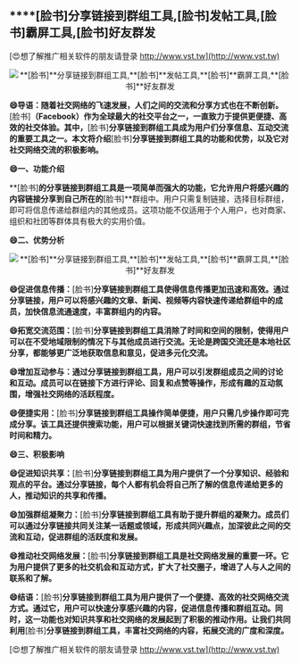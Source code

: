 ## ****[脸书]**分享链接到群组工具,**[脸书]**发帖工具,**[脸书]**霸屏工具,**[脸书]**好友群发**

[😍想了解推广相关软件的朋友请登录 http://www.vst.tw](http://www.vst.tw)

 <center><img src="https://vst.tw/MP4/tuiguang/png/5.png" alt="**[脸书]**分享链接到群组工具,**[脸书]**发帖工具,**[脸书]**霸屏工具,**[脸书]**好友群发"></center>

**😄导语：随着社交网络的飞速发展，人们之间的交流和分享方式也在不断创新。**[脸书]**（Facebook）作为全球最大的社交平台之一，一直致力于提供更便捷、高效的社交体验。其中，**[脸书]**分享链接到群组工具成为用户们分享信息、互动交流的重要工具之一。本文将介绍**[脸书]**分享链接到群组工具的功能和优势，以及它对社交网络交流的积极影响。**

**😄一、功能介绍**

**[脸书]**的分享链接到群组工具是一项简单而强大的功能，它允许用户将感兴趣的内容链接分享到自己所在的**[脸书]**群组中。用户只需复制链接，选择目标群组，即可将信息传递给群组内的其他成员。这项功能不仅适用于个人用户，也对商家、组织和社团等群体具有极大的实用价值。

**😄二、优势分析**

 <center><img src="https://vst.tw/MP4/tuiguang/png/3.png" alt="**[脸书]**分享链接到群组工具,**[脸书]**发帖工具,**[脸书]**霸屏工具,**[脸书]**好友群发"></center>

**😄促进信息传播：**[脸书]**分享链接到群组工具使得信息传播更加迅速和高效。通过分享链接，用户可以将感兴趣的文章、新闻、视频等内容快速传递给群组中的成员，加快信息流通速度，丰富群组内的内容。**

**😄拓宽交流范围：**[脸书]**分享链接到群组工具消除了时间和空间的限制，使得用户可以在不受地域限制的情况下与其他成员进行交流。无论是跨国交流还是本地社区分享，都能够更广泛地获取信息和意见，促进多元化交流。**

**😄增加互动参与：通过分享链接到群组工具，用户可以引发群组成员之间的讨论和互动。成员可以在链接下方进行评论、回复和点赞等操作，形成有趣的互动氛围，增强社交网络的活跃程度。**

**😄便捷实用：**[脸书]**分享链接到群组工具操作简单便捷，用户只需几步操作即可完成分享。该工具还提供搜索功能，用户可以根据关键词快速找到所需的群组，节省时间和精力。**

**😄三、积极影响**

**😄促进知识共享：**[脸书]**分享链接到群组工具为用户提供了一个分享知识、经验和观点的平台。通过分享链接，每个人都有机会将自己所了解的信息传递给更多的人，推动知识的共享和传播。**

**😄加强群组凝聚力：**[脸书]**分享链接到群组工具有助于提升群组的凝聚力。成员们可以通过分享链接共同关注某一话题或领域，形成共同兴趣点，加深彼此之间的交流和互动，促进群组的活跃度和发展。**

**😄推动社交网络发展：**[脸书]**分享链接到群组工具是社交网络发展的重要一环。它为用户提供了更多的社交机会和互动方式，扩大了社交圈子，增进了人与人之间的联系和了解。**

**😄结语：**[脸书]**分享链接到群组工具为用户提供了一个便捷、高效的社交网络交流方式。通过它，用户可以快速分享感兴趣的内容，促进信息传播和群组互动。同时，这一功能也对知识共享和社交网络的发展起到了积极的推动作用。让我们共同利用**[脸书]**分享链接到群组工具，丰富社交网络的内容，拓展交流的广度和深度。**

[😍想了解推广相关软件的朋友请登录 http://www.vst.tw](http://www.vst.tw)




